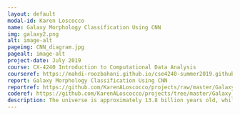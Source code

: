 ```yaml
---
layout: default
modal-id: Karen Loscocco
name: Galaxy Morphology Classification Using CNN
img: galaxy2.png
alt: image-alt
pageimg: CNN_diagram.jpg
pagealt: image-alt
project-date: July 2019
course: CX-4240 Introduction to Computational Data Analysis
courseref: https://mahdi-roozbahani.github.io/cse4240-summer2019.github.io/
report: Galaxy Morphology Classification Using CNN
reportref: https://github.com/KarenALoscocco/projects/raw/master/Galaxy_Morphology_Classification_Using_CNN/Galaxy_Morphology_Classification_Using_CNN.pdf
coderef: https://github.com/KarenALoscocco/projects/tree/master/Galaxy_Morphology_Classification_Using_CNN/code
description: The universe is approximately 13.8 billion years old, while the Earth has only been around for 4.54 billion years. As the universe continues to expand, questions remain about how galaxies formed and evolved. To solve this puzzle of the cosmic structure, understanding the distribution and types of galaxies as a function of their shapes and sizes is crucial. As the technology, specifically telescopes, for capturing such phenomena and returning images to scientists on Earth, improves, the dataset increases exponentially. Traditionally, galaxy identifications were achieved by crowdsourcing. However, as the datasets grow to the scale of hundreds of millions of galaxies, manual identification becomes less feasible. This project aims to analyze photos of galaxies and to train an algorithm that generates automated metrics and classifies them into two different classes, spiral and elliptical. Convolutional neural networks (CNN), dimensionality reduction methods such as principal component analysis (PCA), and other machine learning methods such as ridge regression and random forest are used in the analysis.
---
```

